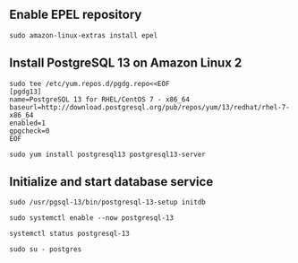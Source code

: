 ## Enable EPEL repository
```sudo amazon-linux-extras install epel```

## Install PostgreSQL 13 on Amazon Linux 2
```
sudo tee /etc/yum.repos.d/pgdg.repo<<EOF
[pgdg13]
name=PostgreSQL 13 for RHEL/CentOS 7 - x86_64
baseurl=http://download.postgresql.org/pub/repos/yum/13/redhat/rhel-7-x86_64
enabled=1
gpgcheck=0
EOF
```
                                         
```sudo yum install postgresql13 postgresql13-server```
                                         
## Initialize and start database service
```sudo /usr/pgsql-13/bin/postgresql-13-setup initdb```
                                         
```sudo systemctl enable --now postgresql-13```
                                         
```systemctl status postgresql-13```
                                         
```sudo su - postgres```
